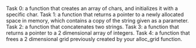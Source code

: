 Task 0: a function that creates an array of chars, and initializes it with a specific char.
Task 1: a function that returns a pointer to a newly allocated space in memory, which contains a copy of the string given as a parameter.
Task 2: a function that concatenates two strings.
Task 3: a function that returns a pointer to a 2 dimensional array of integers.
Task 4: a function that frees a 2 dimensional grid previously created by your alloc_grid function.
